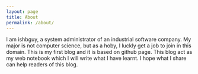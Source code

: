 ```yaml
---
layout: page
title: About
permalink: /about/
---
```


I am ishbguy, a system administrator of an industrial software company. My
major is not computer science, but as a hoby, I luckly get a job to join in
this domain. This is my first blog and it is based on github page. This blog
act as my web notebook which I will write what I have learnt. I hope what I
share can help readers of this blog.
